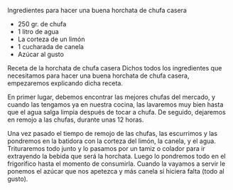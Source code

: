 Ingredientes para hacer una buena horchata de chufa casera
+ 250 gr. de chufa
+ 1 litro de agua
+ La corteza de un limón
+ 1 cucharada de canela
+ Azúcar al gusto

Receta de la horchata de chufa casera
Dichos todos los ingredientes que necesitamos para hacer una buena horchata de chufa casera, empezaremos explicando dicha receta.

En primer lugar, debemos encontrar las mejores chufas del mercado, y cuando las tengamos ya en nuestra cocina, las lavaremos muy bien hasta que el agua salga limpia después de tocar a chufa. De seguido, dejaremos en remojo a las chufas, durante unas 12 horas.

Una vez pasado el tiempo de remojo de las chufas, las escurrimos y las pondremos en la batidora con la corteza del limón, la canela, y el agua. Trituraremos todo junto y lo pasamos por un tamiz o colador para ir extrayendo la bebida que será la horchata. Luego lo pondremos todo en el frigorífico hasta el momento de consumirla. Cuando la vayamos a servir le ponemos el azúcar que nos apetezca y más canela sí hiciera falta (todo al gusto).